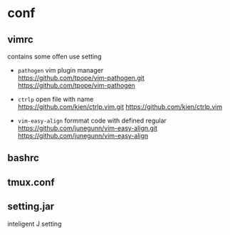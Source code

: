 # conf

## vimrc 
  contains some offen use setting
  
* `pathogen` vim plugin manager <br>
  <https://github.com/tpope/vim-pathogen.git>
  <https://github.com/tpope/vim-pathogen>
  
* `ctrlp` open file with name <br>
  <https://github.com/kien/ctrlp.vim.git>
  <https://github.com/kien/ctrlp.vim>
  
* `vim-easy-align` formmat code with defined regular <br>
  <https://github.com/junegunn/vim-easy-align.git>
  <https://github.com/junegunn/vim-easy-align>

## bashrc

## tmux.conf

## setting.jar 
  inteligent J setting

